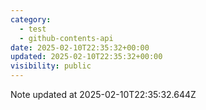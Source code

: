 ```yaml
---
category:
  - test
  - github-contents-api
date: 2025-02-10T22:35:32+00:00
updated: 2025-02-10T22:35:32+00:00
visibility: public
---
```


Note updated at 2025-02-10T22:35:32.644Z